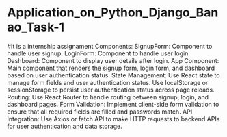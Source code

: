 # Application_on_Python_Django_Banao_Task-1
#It is a internship assignament
Components:
SignupForm: Component to handle user signup.
LoginForm: Component to handle user login.
Dashboard: Component to display user details after login.
App Component:
Main component that renders the signup form, login form, and dashboard based on user authentication status.
State Management:
Use React state to manage form fields and user authentication status.
Use localStorage or sessionStorage to persist user authentication status across page reloads.
Routing:
Use React Router to handle routing between signup, login, and dashboard pages.
Form Validation:
Implement client-side form validation to ensure that all required fields are filled and passwords match.
API Integration:
Use Axios or fetch API to make HTTP requests to backend APIs for user authentication and data storage.
